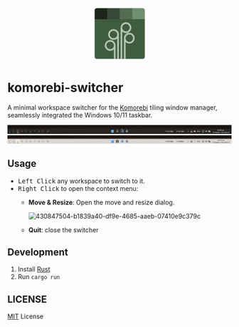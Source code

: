 <p align="center"><img src="./assets/icon.svg" width="125" /></p>

# komorebi-switcher

A minimal workspace switcher for the [Komorebi](https://github.com/LGUG2Z/komorebi/) tiling window manager, seamlessly integrated the Windows 10/11 taskbar.

![Image showcasing komorebi switcher in Windows 11 dark mode](.github/image-1.jpg)
![Image showcasing komorebi switcher in Windows 11 light mode](.github/image-2.jpg)

## Usage

- <kbd>Left Click</kbd> any workspace to switch to it.
- <kbd>Right Click</kbd> to open the context menu:
  - **Move & Resize**: Open the move and resize dialog.
    
    ![430847504-b1839a40-df9e-4685-aaeb-07410e9c379c](https://github.com/user-attachments/assets/20becf18-7e0c-4b9f-9de6-11ac79ef8408)

  - **Quit**: close the switcher

## Development

1. Install [Rust](https://rustup.rs/)
2. Run `cargo run`

## LICENSE

[MIT](./LICENSE) License
